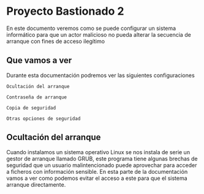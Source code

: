 # Proyecto Bastionado 2

En este documento veremos como se puede configurar un sistema informático para que un actor malicioso no pueda alterar la secuencia de arranque con fines de acceso ilegítimo

## Que vamos a ver

Durante esta documentación podremos ver las siguientes configuraciones

    Ocultación del arranque

    Contraseña de arranque

    Copia de seguridad

    Otras opciones de seguridad

## Ocultación del arranque

Cuando instalamos un sistema operativo Linux se nos instala de serie un gestor de arranque llamado GRUB, este programa tiene algunas brechas de seguridad que un usuario malintencionado puede aprovechar para acceder a ficheros con información sensible. En esta parte de la documentación vamos a ver como podemos evitar el acceso a este para que el sistema arranque directamente.

